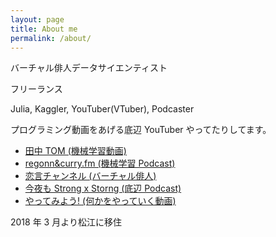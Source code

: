 ```yaml
---
layout: page
title: About me
permalink: /about/
---
```


バーチャル俳人データサイエンティスト

フリーランス

Julia, Kaggler, YouTuber(VTuber), Podcaster

プログラミング動画をあげる底辺 YouTuber やってたりしてます。

- [田中 TOM (機械学習動画)](https://www.youtube.com/channel/UCWXXSB94_CUAYD7XgdLzvBg)
- [regonn&curry.fm (機械学習 Podcast)](https://regonn-curry-fm.github.io/)
- [恋言チャンネル (バーチャル俳人)](https://www.youtube.com/channel/UCg6N2lmVe6GE3CvShuv6bTg)
- [今夜も Strong x Storng (底辺 Podcast)]()
- [やってみよう! (何かをやっていく動画)]()

2018 年 3 月より松江に移住
